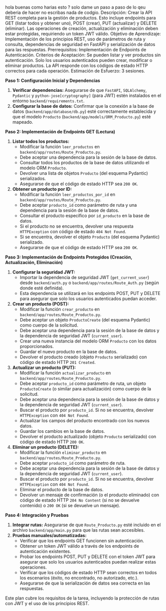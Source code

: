 hola buenas como harias esto ? solo dame un paso a paso de lo qeu deberia de hacer no escribas nada de codgio. 
    Descripción: Crear la API REST completa para la gestión de productos. Esto incluye endpoints para GET (listar todos y obtener uno), POST (crear), PUT (actualizar) y DELETE (eliminar). Las operaciones de creación, actualización y eliminación deben estar protegidas, requiriendo un token JWT válido.
    Objetivo de Aprendizaje: Implementación de los principios REST, uso de parámetros de ruta y consulta, dependencias de seguridad en FastAPI y serialización de datos para las respuestas.
    Prerrequisitos: Implementación de Endpoints de Autenticación.
    Criterios de Aceptación: Se pueden listar y ver productos sin autenticación. Solo los usuarios autenticados pueden crear, modificar o eliminar productos. La API responde con los códigos de estado HTTP correctos para cada operación.
    Estimación de Esfuerzo: 3 sesiones.

**Paso 1: Configuración Inicial y Dependencias**
1.  **Verificar dependencias:** Asegurarse de que `FastAPI`, `SQLAlchemy`, `Pydantic` y `python-jose[cryptography]` (para JWT) estén instalados en el entorno `backend/requirements.txt`.
2.  **Configurar la base de datos:** Confirmar que la conexión a la base de datos (`backend/app/database/db.py`) esté correctamente establecida y que el modelo `Producto` (`backend/app/models/ORM_Producto.py`) esté mapeado.

**Paso 2: Implementación de Endpoints GET (Lectura)**
1.  **Listar todos los productos:**
    *   Modificar la función `leer_productos` en `backend/app/routes/Route_Producto.py`.
    *   Debe aceptar una dependencia para la sesión de la base de datos.
    *   Consultar todos los productos de la base de datos utilizando el modelo ORM `Producto`.
    *   Devolver una lista de objetos `Producto` (del esquema Pydantic) serializados.
    *   Asegurarse de que el código de estado HTTP sea `200 OK`.
2.  **Obtener un producto por ID:**
    *   Modificar la función `leer_productos_por_id` en `backend/app/routes/Route_Producto.py`.
    *   Debe aceptar `producto_id` como parámetro de ruta y una dependencia para la sesión de la base de datos.
    *   Consultar el producto específico por `id_producto` en la base de datos.
    *   Si el producto no se encuentra, devolver una respuesta `HTTPException` con código de estado `404 Not Found`.
    *   Si se encuentra, devolver el objeto `Producto` (del esquema Pydantic) serializado.
    *   Asegurarse de que el código de estado HTTP sea `200 OK`.

**Paso 3: Implementación de Endpoints Protegidos (Creación, Actualización, Eliminación)**
1.  **Configurar la seguridad JWT:**
    *   Importar la dependencia de seguridad JWT (`get_current_user`) desde `backend/auth.py` o `backend/app/routes/Route_Auth.py` (según donde esté definida).
    *   Esta dependencia se utilizará en los endpoints POST, PUT y DELETE para asegurar que solo los usuarios autenticados puedan acceder.
2.  **Crear un producto (POST):**
    *   Modificar la función `crear_producto` en `backend/app/routes/Route_Producto.py`.
    *   Debe aceptar un objeto `ProductoCreate` (del esquema Pydantic) como cuerpo de la solicitud.
    *   Debe aceptar una dependencia para la sesión de la base de datos y la dependencia de seguridad JWT (`current_user`).
    *   Crear una nueva instancia del modelo ORM `Producto` con los datos proporcionados.
    *   Guardar el nuevo producto en la base de datos.
    *   Devolver el producto creado (objeto `Producto` serializado) con código de estado HTTP `201 Created`.
3.  **Actualizar un producto (PUT):**
    *   Modificar la función `actualizar_producto` en `backend/app/routes/Route_Producto.py`.
    *   Debe aceptar `producto_id` como parámetro de ruta, un objeto `ProductoCreate` (o similar para actualización) como cuerpo de la solicitud.
    *   Debe aceptar una dependencia para la sesión de la base de datos y la dependencia de seguridad JWT (`current_user`).
    *   Buscar el producto por `producto_id`. Si no se encuentra, devolver `HTTPException` con `404 Not Found`.
    *   Actualizar los campos del producto encontrado con los nuevos datos.
    *   Guardar los cambios en la base de datos.
    *   Devolver el producto actualizado (objeto `Producto` serializado) con código de estado HTTP `200 OK`.
4.  **Eliminar un producto (DELETE):**
    *   Modificar la función `eliminar_producto` en `backend/app/routes/Route_Producto.py`.
    *   Debe aceptar `producto_id` como parámetro de ruta.
    *   Debe aceptar una dependencia para la sesión de la base de datos y la dependencia de seguridad JWT (`current_user`).
    *   Buscar el producto por `producto_id`. Si no se encuentra, devolver `HTTPException` con `404 Not Found`.
    *   Eliminar el producto de la base de datos.
    *   Devolver un mensaje de confirmación (o el producto eliminado) con código de estado HTTP `204 No Content` (si no se devuelve contenido) o `200 OK` (si se devuelve un mensaje).

**Paso 4: Integración y Pruebas**
1.  **Integrar rutas:** Asegurarse de que `Route_Producto.py` esté incluido en el archivo `backend/app/main.py` para que las rutas sean accesibles.
2.  **Pruebas manuales/automatizadas:**
    *   Verificar que los endpoints GET funcionen sin autenticación.
    *   Obtener un token JWT válido a través de los endpoints de autenticación existentes.
    *   Probar los endpoints POST, PUT y DELETE con el token JWT para asegurar que solo los usuarios autenticados puedan realizar estas operaciones.
    *   Verificar que los códigos de estado HTTP sean correctos en todos los escenarios (éxito, no encontrado, no autorizado, etc.).
    *   Asegurarse de que la serialización de datos sea correcta en las respuestas.

Este plan cubre los requisitos de la tarea, incluyendo la protección de rutas con JWT y el uso de los principios REST.